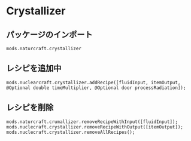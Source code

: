 # Crystallizer

## パッケージのインポート
`mods.naturcraft.crystallizer`

## レシピを追加中
```zenscript
mods.nuclearcraft.crystallizer.addRecipe([fluidInput, itemOutput, @Optional double timeMultiplier, @Optional door processRadiation]);
```

## レシピを削除
```zenscript
mods.naturcraft.crumallizer.removeRecipeWithInput([fluidInput]);
mods.nuclecraft.crystallizer.removeRecipeWithOutput([itemOutput]);
mods.nuclecraft.crystallizer.removeAllRecipes();
```